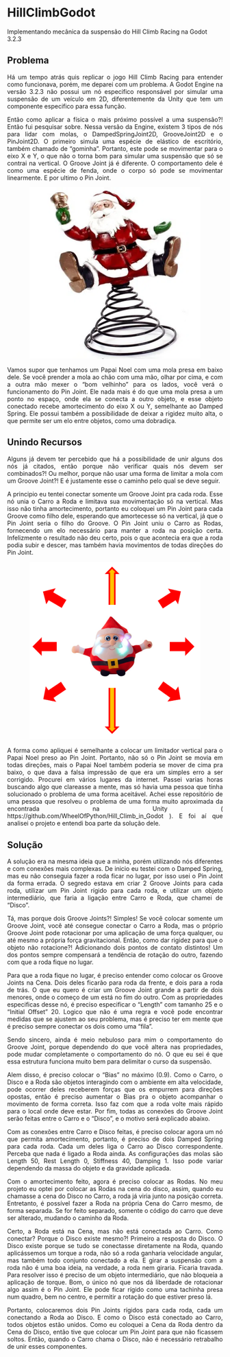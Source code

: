 # HillClimbGodot
Implementando mecânica da suspensão do Hill Climb Racing na Godot 3.2.3

## Problema
<p align="justify">
	Há um tempo atrás quis replicar o jogo Hill Climb Racing para entender como funcionava, porém, me deparei com um problema. A Godot Engine na versão 3.2.3 não possui um nó especifico responsável por simular uma suspensão de um veículo em 2D, diferentemente da Unity que tem um componente especifico para essa função. 
</p>
<p align="justify">
	Então como aplicar a física o mais próximo possível a uma suspensão?! Então fui pesquisar sobre. Nessa versão da Engine, existem 3 tipos de nós para lidar com molas, o DampedSpringJoint2D, GrooveJoint2D e o PinJoint2D. O primeiro simula uma espécie de elástico de escritório, também chamado de “gominha”. Portanto, este pode se movimentar para o eixo X e Y, o que não o torna bom para simular uma suspensão que só se contrai na vertical. O Groove Joint já é diferente. O comportamento dele é como uma espécie de fenda, onde o corpo só pode se movimentar linearmente. E por ultimo o Pin Joint.
</p>
<p align="center">
	<img src="https://github.com/rlcarneiro97/HillClimbGodot/blob/main/readme/2193454_1.jpg" width="400">
</p>
<p align="justify">
	Vamos supor que tenhamos um Papai Noel com uma mola presa em baixo dele. Se você prender a mola ao chão com uma mão, olhar por cima, e com a outra mão mexer o “bom velhinho” para os lados, você verá o funcionamento do Pin Joint. Ele nada mais é do que uma mola presa a um ponto no espaço, onde ela se conecta a outro objeto, e esse objeto conectado recebe amortecimento do eixo X ou Y, semelhante ao Damped Spring. Ele possui também a possibilidade de deixar a rigidez muito alta, o que permite ser um elo entre objetos, como uma dobradiça.
</p>

## Unindo Recursos
<p align="justify">
	Alguns já devem ter percebido que há a possibilidade de unir alguns dos nós já citados, então porque não verificar quais nós devem ser combinados?! Ou melhor, porque não usar uma forma de limitar a mola com um Groove Joint?! E é justamente esse o caminho pelo qual se deve seguir.
</p>
<p align="justify">
	A principio eu tentei conectar somente um Groove Joint pra cada roda. Esse nó unia o Carro a Roda e limitava sua movimentação só na vertical. Mas isso não tinha amortecimento, portanto eu coloquei um Pin Joint para cada Groove como filho dele, esperando que amortecesse só na vertical, já que o Pin Joint seria o filho do Groove. O Pin Joint uniu o Carro as Rodas, fornecendo um elo necessário para manter a roda na posição certa. Infelizmente o resultado não deu certo, pois o que acontecia era que a roda podia subir e descer, mas também havia movimentos de todas direções do Pin Joint. 
</p>
<p align="center">
	<img src="https://github.com/rlcarneiro97/HillClimbGodot/blob/main/readme/papai%20noel2.png" width="400">
</p>
<p align="justify">
	A forma como apliquei é semelhante a colocar um limitador vertical para o Papai Noel preso ao Pin Joint. Portanto, não só o Pin Joint se movia em todas direções, mais o Papai Noel também poderia se mover de cima pra baixo, o que dava a falsa impressão de que era um simples erro a ser corrigido.
	Procurei em vários lugares da internet. Passei varias horas buscando algo que clareasse a mente, mas só havia uma pessoa que tinha solucionado o problema de uma forma aceitável. Achei esse repositório de uma pessoa que resolveu o problema de uma forma muito aproximada da encontrada na Unity  ( https://github.com/WheelOfPython/Hill_Climb_in_Godot ). E foi aí que analisei o projeto e entendi boa parte da solução dele.
</p>

## Solução
<p align="justify">
A solução era na mesma ideia que a minha, porém utilizando nós diferentes e com conexões mais complexas. De inicio eu testei com o Damped Spring, mas eu não conseguia fazer a roda ficar no lugar, por isso usei o Pin Joint da forma errada. 
O segredo estava em criar 2 Groove Joints para cada roda, utilizar um Pin Joint rígido para cada roda, e utilizar um objeto intermediário, que faria a ligação entre Carro e Roda, que chamei de “Disco”. 
</p>
<p align="justify">
Tá, mas porque dois Groove Joints?! Simples! Se você colocar somente um Groove Joint, você até consegue conectar o Carro a Roda, mas o próprio Groove Joint pode rotacionar por uma aplicação de uma força qualquer, ou até mesmo a própria força gravitacional. Então, como dar rigidez para que o objeto não rotacione?! Adicionando dois pontos de contato distintos! Um dos pontos sempre compensará a tendência de rotação do outro, fazendo com que a roda fique no lugar. 
</p>
<p align="justify">
Para que a roda fique no lugar, é preciso entender como colocar os Groove Joints na Cena. Dois deles ficarão para roda da frente, e dois para a roda de trás. O que eu quero é criar um Groove Joint grande a partir de dois menores, onde o começo de um está no fim do outro. Com as propriedades especificas desse nó, é preciso especificar o “Length” com tamanho 25 e o “Initial Offset” 20. Logico que não é uma regra e você pode encontrar medidas que se ajustem ao seu problema, mas é preciso ter em mente que é preciso sempre conectar os dois como uma “fila”.
</p>
<p align="justify">
Sendo sincero, ainda é meio nebuloso para mim o comportamento do Groove Joint, porque dependendo do que você altera nas propriedades, pode mudar completamente o comportamento do nó. O que eu sei é que essa estrutura funciona muito bem para delimitar o curso da suspensão. 
</p>
<p align="justify">
Alem disso, é preciso colocar o “Bias” no máximo (0.9). Como o Carro, o Disco e a Roda são objetos interagindo com o ambiente em alta velocidade, pode ocorrer deles receberem forças que os empurrem para direções opostas, então é preciso aumentar o Bias pra o objeto acompanhar o movimento de forma correta. Isso faz com que a roda volte mais rápido para o local onde deve estar. Por fim, todas as conexões do Groove Joint serão feitas entre o Carro e o “Disco”, e o motivo será explicado abaixo.
</p>
<p align="justify">
Com as conexões entre Carro e Disco feitas, é preciso colocar agora um nó que permita amortecimento, portanto, é preciso de dois Damped Spring para cada roda. Cada um deles liga o Carro ao Disco correspondente. Perceba que nada é ligado a Roda ainda. As configurações das molas são Length 50, Rest Length 0, Stiffness 40, Damping 1. Isso pode variar dependendo da massa do objeto e da gravidade aplicada.
</p>
<p align="justify">
Com o amortecimento feito, agora é preciso colocar as Rodas. No meu projeto eu optei por colocar as Rodas na cena do disco, assim, quando eu chamasse a cena do Disco no Carro, a roda já viria junto na posição correta. Entretanto, é possível fazer a Roda na própria Cena do Carro mesmo, de forma separada. Se for feito separado, somente o código do carro que deve ser alterado, mudando o caminho da Roda.
</p>
<p align="justify">
Certo, a Roda está na Cena, mas não está conectada ao Carro. Como conectar? Porque o Disco existe mesmo?! Primeiro a resposta do Disco. O Disco existe porque se tudo se conectasse diretamente na Roda, quando aplicássemos um torque a roda, não só a roda ganharia velocidade angular, mas também todo conjunto conectado a ela. E girar a suspensão com a roda não é uma boa ideia, na verdade, a roda nem giraria. Ficaria travada. Para resolver isso é preciso de um objeto intermediário, que não bloqueia a aplicação de torque.
Bom, o único nó que nos dá liberdade de rotacionar algo assim é o Pin Joint. Ele pode ficar rígido como uma tachinha presa num quadro, bem no centro, e permitir a rotação do que estiver preso lá. 
</p>
<p align="justify">
Portanto, colocaremos dois Pin Joints rígidos para cada roda, cada um conectando a Roda ao Disco. E como o Disco está conectado ao Carro, todos objetos estão unidos. Como eu coloquei a Cena da Roda dentro da Cena do Disco, então tive que colocar um Pin Joint para que não ficassem soltos. Então, quando o Carro chama o Disco, não é necessário retrabalho de unir esses componentes.
</p>